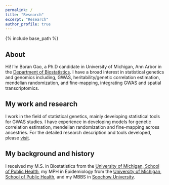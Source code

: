 ```yaml
---
permalink: /
title: "Research"
excerpt: "Research"
author_profile: true
---
```


{% include base_path %}
## About
Hi! I’m Boran Gao, a Ph.D candidate in University of Michigan, Ann Arbor in the [Department of Biostatistics](https://sph.umich.edu/biostat/phd-student-profiles/gao-boran.html). I have a broad interest in statistical genetics and genomics including, GWAS, heritability/genetic correlation estimation, mendelian randomization, and fine-mapping, integrating GWAS and spatial transcriptomics.

## My work and research
I work in the field of statistical genetics, mainly developing statistical tools for GWAS studies. I have experience in developing models for genetic correlation estimation, mendelian randomization and fine-mapping across ancestries. For the detailed research description and tools developed, please [visit](https://borangao.github.io/publications/).

## My background and history
I received my M.S. in Biostatistics from the [University of Michigan, School of Public Health](https://sph.umich.edu/), my MPH in Epidemiology from the [University of Michigan, School of Public Health](https://sph.umich.edu/), and my MBBS in [Soochow University](https://www.suda.edu.cn/). 
